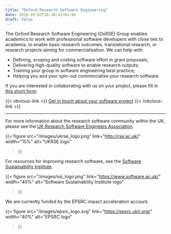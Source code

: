 ```yaml
---
title: "Oxford Research Software Engineering"
date: 2018-05-02T16:20:41+01:00
draft: false
---
```


The Oxford Research Software Engineering (OxRSE) Group enables academics to work with 
professional software developers with close ties to academia, to enable basic research 
outcomes, translational research, or research projects aiming for commercialisation. We 
can help with:

 - Defining, scoping and costing software effort in grant proposals;
 - Delivering high-quality software to enable research outputs;
 - Training your group in software engineering best practice;
 - Helping you and your spin-out commercialise your research software.

If you are interested in collaborating with us on your project, please fill in [this short form](https://goo.gl/forms/Ten4EsxZSOUIwJLD3):

{{< obvious-link >}}
[Get in touch about your software project](https://goo.gl/forms/Ten4EsxZSOUIwJLD3)
{{< /obvious-link >}}

***

For more information about the research software community within the UK, please see the [UK Research Software Engineers Association](http://rse.ac.uk).

{{< figure
src="/images/ukrse_logo.png"
link="http://rse.ac.uk/"
width="15%"
alt="UKRSE logo"
>}}


For resources for improving research software, see the [Software Sustainability
Institute](https://www.software.ac.uk).

{{< figure
src="/images/ssi_logo.png"
link="https://www.software.ac.uk/"
width="40%"
alt="Software Sustainability Institute logo"
>}}


We are currently funded by the EPSRC impact acceleration account.

{{< figure
src="/images/epsrc_logo.svg"
link="https://epsrc.ukri.org/"
width="40%"
alt="EPSRC logo"
>}}
